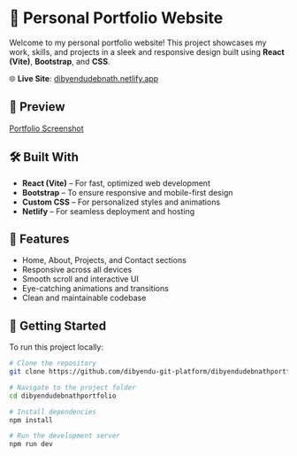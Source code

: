 # 🚀 Personal Portfolio Website

Welcome to my personal portfolio website! This project showcases my work, skills, and projects in a sleek and responsive design built using **React (Vite)**, **Bootstrap**, and **CSS**.

🌐 **Live Site**: [dibyendudebnath.netlify.app](https://dibyendudebnath.netlify.app/)

## 📸 Preview

<!-- Add a screenshot of your portfolio here -->
[Portfolio Screenshot](./public/Portfolio.png)

## 🛠️ Built With

- **React (Vite)** – For fast, optimized web development
- **Bootstrap** – To ensure responsive and mobile-first design
- **Custom CSS** – For personalized styles and animations
- **Netlify** – For seamless deployment and hosting

## 📂 Features

- Home, About, Projects, and Contact sections
- Responsive across all devices
- Smooth scroll and interactive UI
- Eye-catching animations and transitions
- Clean and maintainable codebase

## 🚀 Getting Started

To run this project locally:

```bash
# Clone the repository
git clone https://github.com/dibyendu-git-platform/dibyendudebnathportfolio.git

# Navigate to the project folder
cd dibyendudebnathportfolio

# Install dependencies
npm install

# Run the development server
npm run dev
